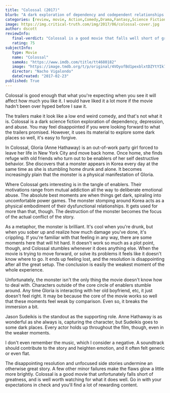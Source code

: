 ```yaml
---
title: "Colossal (2017)"
blurb: "A dark exploration of dependency and codependent relationships."
categories: [review, movie, Action,Comedy,Drama,Fantasy,Science Fiction]
image: https://img.critical-truth.com/img/2017/06/colossal-cover.jpg
author: dscott
reviewInfo:
   final-verdict: "Colossal is a good movie that falls well short of greatness, and is well worth watching for what it does well."
   rating: 75
subjectInfo:
   type: Movie
   name: "Colossal"
   sameAs: "https://www.imdb.com/title/tt4680182"
   image: "https://image.tmdb.org/t/p/original/4VOyofBd1pexblxtDZYtYIk7NI4.jpg"
   director: "Nacho Vigalondo"
   dateCreated: "2017-02-23"
published: True
---
```



Colossal is good enough that what you're expecting when you see it will affect how much you like it. I would have liked it a lot more if the movie hadn't been over hyped before I saw it.

The trailers make it look like a low end weird comedy, and that's not what it is. Colossal is a dark science fiction exploration of dependency, depression, and abuse. You may feel disappointed if you were looking forward to what the trailers promised. However, it uses its material to explore some dark places so well, it's easy to forgive.

In Colossal, Gloria (Anne Hathaway) is an out-of-work party girl forced to leave her life in New York City and move back home. Once home, she finds refuge with old friends who turn out to be enablers of her self destructive behavior. She discovers that a monster appears in Korea every day at the same time as she is stumbling home drunk and alone. It becomes increasingly plain that the monster is a physical manifestation of Gloria.

Where Colossal gets interesting is in the tangle of enablers. Their motivations range from mutual addiction all the way to deliberate emotional abuse. The absolute best moments are when things get dark, spiraling into uncomfortable power games. The monster stomping around Korea acts as a physical embodiment of their dysfunctional relationships. It gets used for more than that, though. The destruction of the monster becomes the focus of the actual conflict of the story.

As a metaphor, the monster is brilliant. It's cool when you're drunk, but when you sober up and realize how much damage you've done, it's crippling. If you're familiar with that feeling in any way, there are some moments here that will hit hard. It doesn't work so much as a plot point, though, and Colossal stumbles whenever it does anything else. When the movie is trying to move forward, or solve its problems it feels like it doesn't know where to go. It ends up feeling lost, and the resolution is disappointing after all the great setup. The conclusion is easily the weakest moment of the whole experience.

Unfortunately, the monster isn't the only thing the movie doesn't know how to deal with. Characters outside of the core circle of enablers stumble around. Any time Gloria is interacting with her old boyfriend, etc, it just doesn't feel right. It may be because the core of the movie works so well that these moments feel weak by comparison. Even so, it breaks the immersion a bit.

Jason Sudeikis is the standout as the supporting role. Anne Hathaway is as wonderful as she always is, capturing the character, but Sudeikis goes to some dark places. Every actor holds up throughout the film, though, even in the weaker moments.

I don't even remember the music, which I consider a negative. A soundtrack should contribute to the story and heighten emotion, and it often felt generic or even flat.

The disappointing resolution and unfocused side stories undermine an otherwise great story. A few other minor failures make the flaws glow a little more brightly. Colossal is a good movie that unfortunately falls short of greatness, and is well worth watching for what it does well. Go in with your expectations in check and you'll find a lot of rewarding content.